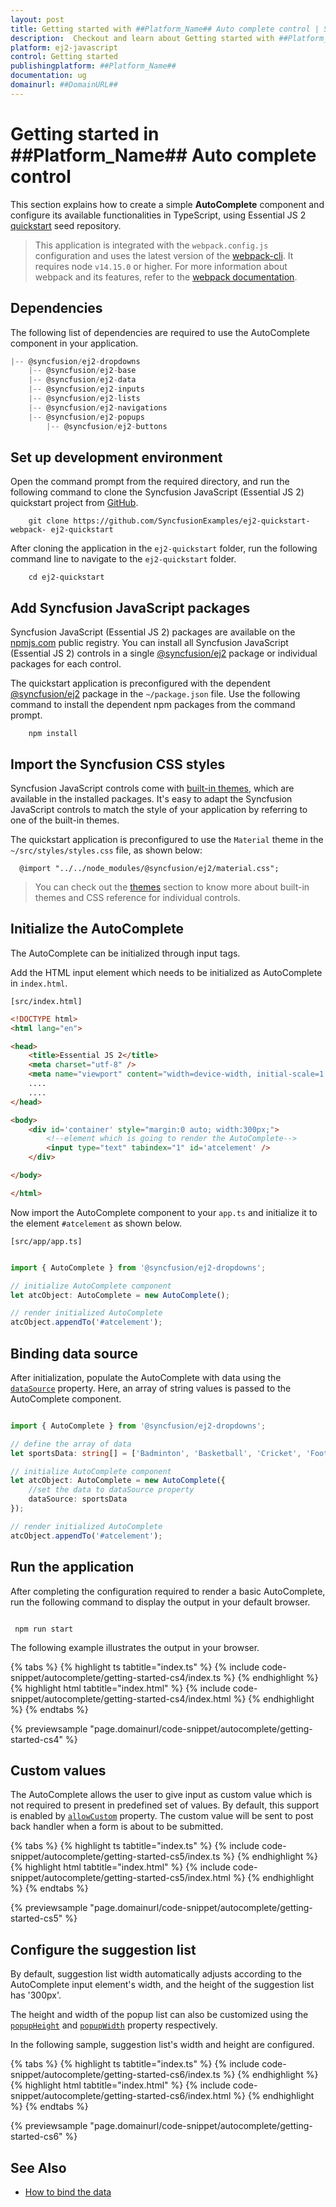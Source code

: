 ```yaml
---
layout: post
title: Getting started with ##Platform_Name## Auto complete control | Syncfusion
description:  Checkout and learn about Getting started with ##Platform_Name## Auto complete control of Syncfusion Essential JS 2 and more details.
platform: ej2-javascript
control: Getting started 
publishingplatform: ##Platform_Name##
documentation: ug
domainurl: ##DomainURL##
---
```


# Getting started in ##Platform_Name## Auto complete control

This section explains how to create a simple **AutoComplete** component and configure its available functionalities in TypeScript, using Essential JS 2 [quickstart](https://github.com/SyncfusionExamples/ej2-quickstart-webpack-) seed repository.

> This application is integrated with the `webpack.config.js` configuration and uses the latest version of the [webpack-cli](https://webpack.js.org/api/cli/#commands). It requires node `v14.15.0` or higher. For more information about webpack and its features, refer to the [webpack documentation](https://webpack.js.org/guides/getting-started/).

## Dependencies

The following list of dependencies are required to use the AutoComplete component in your application.

```javascript
|-- @syncfusion/ej2-dropdowns
    |-- @syncfusion/ej2-base
    |-- @syncfusion/ej2-data
    |-- @syncfusion/ej2-inputs
    |-- @syncfusion/ej2-lists
    |-- @syncfusion/ej2-navigations
    |-- @syncfusion/ej2-popups
        |-- @syncfusion/ej2-buttons
```

## Set up development environment

Open the command prompt from the required directory, and run the following command to clone the Syncfusion JavaScript (Essential JS 2) quickstart project from [GitHub](https://github.com/SyncfusionExamples/ej2-quickstart-webpack-).

```
    git clone https://github.com/SyncfusionExamples/ej2-quickstart-webpack- ej2-quickstart
```

After cloning the application in the `ej2-quickstart` folder, run the following command line to navigate to the `ej2-quickstart` folder.

```
    cd ej2-quickstart
```

## Add Syncfusion JavaScript packages

Syncfusion JavaScript (Essential JS 2) packages are available on the [npmjs.com](https://www.npmjs.com/~syncfusionorg) public registry. You can install all Syncfusion JavaScript (Essential JS 2) controls in a single [@syncfusion/ej2](https://www.npmjs.com/package/@syncfusion/ej2) package or individual packages for each control.

The quickstart application is preconfigured with the dependent [@syncfusion/ej2](https://www.npmjs.com/package/@syncfusion/ej2) package in the `~/package.json` file. Use the following command to install the dependent npm packages from the command prompt.

```
    npm install
```

## Import the Syncfusion CSS styles

Syncfusion JavaScript controls come with [built-in themes](https://ej2.syncfusion.com/documentation/appearance/theme/), which are available in the installed packages. It's easy to adapt the Syncfusion JavaScript controls to match the style of your application by referring to one of the built-in themes.

The quickstart application is preconfigured to use the `Material` theme in the `~/src/styles/styles.css` file, as shown below: 

```
  @import "../../node_modules/@syncfusion/ej2/material.css";
```

> You can check out the [themes](https://ej2.syncfusion.com/documentation/appearance/theme/) section to know more about built-in themes and CSS reference for individual controls.

## Initialize the AutoComplete

The AutoComplete can be initialized through input tags.

Add the HTML input element which needs to be initialized as AutoComplete in `index.html`.

`[src/index.html]`

```html
<!DOCTYPE html>
<html lang="en">

<head>
    <title>Essential JS 2</title>
    <meta charset="utf-8" />
    <meta name="viewport" content="width=device-width, initial-scale=1.0, user-scalable=no" />
    ....
    ....
</head>

<body>
    <div id='container' style="margin:0 auto; width:300px;">
        <!--element which is going to render the AutoComplete-->
        <input type="text" tabindex="1" id='atcelement' />
    </div>

</body>

</html>
```

Now import the AutoComplete component to your `app.ts` and initialize it to the element `#atcelement` as
shown below.

`[src/app/app.ts]`

```ts

import { AutoComplete } from '@syncfusion/ej2-dropdowns';

// initialize AutoComplete component
let atcObject: AutoComplete = new AutoComplete();

// render initialized AutoComplete
atcObject.appendTo('#atcelement');

```

## Binding data source

After initialization, populate the AutoComplete with data using the [`dataSource`](https://ej2.syncfusion.com/documentation/api/auto-complete#datasource) property. Here, an array of string values is passed to the AutoComplete component.

```ts

import { AutoComplete } from '@syncfusion/ej2-dropdowns';

// define the array of data
let sportsData: string[] = ['Badminton', 'Basketball', 'Cricket', 'Football', 'Golf', 'Gymnastics', 'Hockey', 'Rugby', 'Snooker', 'Tennis'];

// initialize AutoComplete component
let atcObject: AutoComplete = new AutoComplete({
    //set the data to dataSource property
    dataSource: sportsData
});

// render initialized AutoComplete
atcObject.appendTo('#atcelement');

```

## Run the application

After completing the configuration required to render a basic AutoComplete, run the following command to display the output in your default browser.

```

 npm run start

```

The following example illustrates the output in your browser.

{% tabs %}
{% highlight ts tabtitle="index.ts" %}
{% include code-snippet/autocomplete/getting-started-cs4/index.ts %}
{% endhighlight %}
{% highlight html tabtitle="index.html" %}
{% include code-snippet/autocomplete/getting-started-cs4/index.html %}
{% endhighlight %}
{% endtabs %}
          
{% previewsample "page.domainurl/code-snippet/autocomplete/getting-started-cs4" %}

## Custom values

The AutoComplete allows the user to give input as custom value which is not required to present in predefined set of values. By default, this support is enabled by [`allowCustom`](https://ej2.syncfusion.com/documentation/api/auto-complete#allowcustom) property. The custom value will be sent to post back handler when a form
is about to be submitted.

{% tabs %}
{% highlight ts tabtitle="index.ts" %}
{% include code-snippet/autocomplete/getting-started-cs5/index.ts %}
{% endhighlight %}
{% highlight html tabtitle="index.html" %}
{% include code-snippet/autocomplete/getting-started-cs5/index.html %}
{% endhighlight %}
{% endtabs %}
          
{% previewsample "page.domainurl/code-snippet/autocomplete/getting-started-cs5" %}

## Configure the suggestion list

By default, suggestion list width automatically adjusts according to the AutoComplete input element's width, and the height of the suggestion list has '300px'.

The height and width of the popup list can also be customized using the [`popupHeight`](https://ej2.syncfusion.com/documentation/api/auto-complete/#popupheight) and [`popupWidth`](https://ej2.syncfusion.com/documentation/api/auto-complete/#popupwidth) property respectively.

In the following sample, suggestion list's width and height are configured.

{% tabs %}
{% highlight ts tabtitle="index.ts" %}
{% include code-snippet/autocomplete/getting-started-cs6/index.ts %}
{% endhighlight %}
{% highlight html tabtitle="index.html" %}
{% include code-snippet/autocomplete/getting-started-cs6/index.html %}
{% endhighlight %}
{% endtabs %}
          
{% previewsample "page.domainurl/code-snippet/autocomplete/getting-started-cs6" %}

## See Also

* [How to bind the data](./data-binding)
